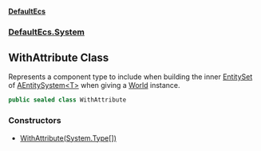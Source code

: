 #### [DefaultEcs](./index.md 'index')
### [DefaultEcs.System](./DefaultEcs-System.md 'DefaultEcs.System')
## WithAttribute Class
Represents a component type to include when building the inner [EntitySet](./DefaultEcs-EntitySet.md 'DefaultEcs.EntitySet') of [AEntitySystem&lt;T&gt;](./DefaultEcs-System-AEntitySystem-T-.md 'DefaultEcs.System.AEntitySystem&lt;T&gt;') when giving a [World](./DefaultEcs-World.md 'DefaultEcs.World') instance.  
```C#
public sealed class WithAttribute
```
### Constructors
- [WithAttribute(System.Type[])](./DefaultEcs-System-WithAttribute-WithAttribute(System-Type--).md 'DefaultEcs.System.WithAttribute.WithAttribute(System.Type[])')
